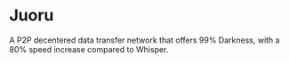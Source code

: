 # Juoru
A P2P decentered data transfer network that offers 99% Darkness, with a 80% speed increase compared to Whisper.
